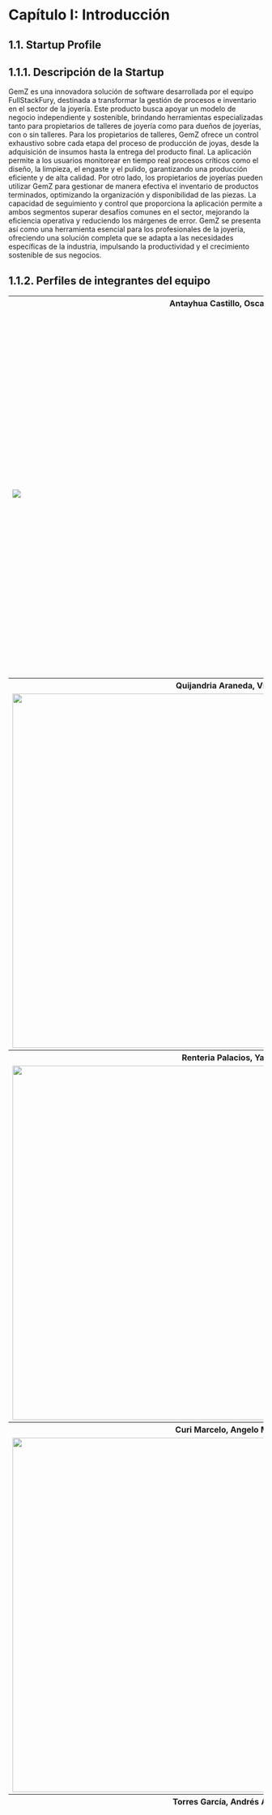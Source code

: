 # **Capítulo I: Introducción**
## 1.1. Startup Profile
## 1.1.1. Descripción de la Startup

GemZ es una innovadora solución de software desarrollada por el equipo FullStackFury, destinada a transformar la gestión de procesos e inventario en el sector de la joyería. Este producto busca apoyar un modelo de negocio independiente y sostenible, brindando herramientas especializadas tanto para propietarios de talleres de joyería como para dueños de joyerías, con o sin talleres.
Para los propietarios de talleres, GemZ ofrece un control exhaustivo sobre cada etapa del proceso de producción de joyas, desde la adquisición de insumos hasta la entrega del producto final. La aplicación permite a los usuarios monitorear en tiempo real procesos críticos como el diseño, la limpieza, el engaste y el pulido, garantizando una producción eficiente y de alta calidad.
Por otro lado, los propietarios de joyerías pueden utilizar GemZ para gestionar de manera efectiva el inventario de productos terminados, optimizando la organización y disponibilidad de las piezas. La capacidad de seguimiento y control que proporciona la aplicación permite a ambos segmentos superar desafíos comunes en el sector, mejorando la eficiencia operativa y reduciendo los márgenes de error.
GemZ se presenta así como una herramienta esencial para los profesionales de la joyería, ofreciendo una solución completa que se adapta a las necesidades específicas de la industria, impulsando la productividad y el crecimiento sostenible de sus negocios.

## 1.1.2. Perfiles de integrantes del equipo

<table>
  <tr>
    <th colspan="2">Antayhua Castillo, Oscar Josué</th>
  </tr>
  <tr>
    <td><img src="assets/chapter01/oscar-photo.png"></td>
    <td>Nací el 20 de diciembre de 2001 y estudio la carrera de Ingeniería de Software en la Universidad Peruana de Ciencias Aplicadas (UPC). La razón por la cual escogí esta carrera es debido a la alta demanda que esta tiene, además de todas las posibilidades que el crear un software permite. Durante mi primer año de carrera desarrollé mis habilidades, programando distintos trabajos, además de aprender todo lo básico que la programación conlleva. Tengo distintos pasatiempos tales como jugar videojuegos, escuchar música, ver series y practicar basketball.</td>
  </tr>
  <tr>
    <th colspan="2">Quijandria Araneda, Vicente </th>
  </tr>
  <tr>
    <td><img src="assets/chapter01/FOTO-VICENTE.png" style="width:700px; height:auto;"></td>
    <td>Mi nombre es Vicente Quijandria, tengo 24 años y estudio Ingeniería de Software en la UPC. Me apasiona mucho el desarrollo de aplicaciones, los algoritmos y estructuras de datos y las arquitecturas de software.
    Actualmente trabajo como Analista de Despliegues en la empresa Tech-Mahindra aunque me gustaria cambiar de área a desarrollo.
    En mis tiempos libres me gusta ver futbol, programar y pasar tiempo de calidad con mi enamorada, familia y amigos.
  </td>
</tr>
  <tr>
    <th colspan="2">Renteria Palacios, Yasser</th>
  </tr>
  <td><img src="assets/chapter01/yasser-photo.png" style="width:700px; height:auto;"></td>
    <td>Soy estudiante de Ingeniería de Software en la Universidad Peruana de Ciencias Aplicadas (UPC), apasionado por la programación y el aprendizaje continuo de nuevos lenguajes de programación. Mi mayor anhelo es desarrollar un videojuego, combinando mi amor por la tecnología y la creatividad. En mi tiempo libre, disfruto de jugar videojuegos, viajar y sumergirme en nuevas culturas, buscando siempre experiencias que enriquezcan tanto mi vida personal como profesional.</td>
  <tr>
    <th colspan="2">Curi Marcelo, Angelo Marcio</th>
  </tr>
  <tr>
    <td><img src="assets/chapter01/angelo-photo.png" style="width:700px; height:auto;"></td>
    <td>Soy estudiante de la carrera de Ingeniería de Software en la Universidad Peruana de Ciencias Aplicadas (UPC). Me considero una persona responsable y comprometida con mis tareas. Siempre me esfuerzo por cumplir con los plazos y entregar trabajos de calidad. Además, me considero una persona creativa, tengo conocimientos tanto en programación y edición de videos. Considero que soy una persona que puede aportar de manera significativa a este equipo.</td>
  <tr>
    <th colspan="2">Torres García, Andrés Alberto
  </th>
  </tr>
  <tr>
    <td><img src= "assets/chapter01/andres-photo.png" ></td>
    <td>Hola, soy Andrés Alberto Torres García, estudiante de 19 años en el quinto ciclo de Ingeniería de Software. Siempre me ha interesado tecnología, siempre me he preguntado cómo funcionan las cosas, lo que me motiva a ir más allá de lo que se me enseña en clase. Esta curiosidad me impulsa a explorar cada detalle, ayundome ampliar mis conocimiento y definir mejor mi enfoque profesional.Además de la tecnología, el fútbol es otra de mis grandes pasiones, lo he practicado durante prácticamente toda mi vida. La dedicación al deporte me ha enseñado el valor del trabajo en equipo, la disciplina y la perseverancia, cualidades que aplico también en mi vida académica y profesional.
  </td>
</table>

## 1.2. Solution Profile

GemZ es una solución de software creada por FullStackFury que revoluciona la gestión de procesos e inventarios en la industria de la joyería. Está diseñada tanto para quienes tienen talleres de joyería como para los dueños de joyerías, permitiéndoles controlar de manera detallada cada etapa de la producción, desde la adquisición de materiales hasta la entrega del producto final, así como gestionar eficientemente su inventario. Con su capacidad para monitorear en tiempo real y mejorar la eficiencia operativa, GemZ facilita la superación de los retos habituales en este sector, reduciendo errores y apoyando un modelo de negocio sostenible que se adapta a las necesidades particulares de la joyería.

## 1.2.1 Antecedentes y problemática

### Los 5 'W' y 2 'H'

#### **What (Qué)**
**¿Cuál es el problema?**
El problema radica en la falta de herramientas especializadas para la gestión eficiente de los procesos de producción y el manejo de inventarios en la industria de la joyería. Los propietarios de talleres y joyerías a menudo enfrentan dificultades para mantener un control detallado sobre las distintas etapas de producción y la organización del inventario. Aunque existen soluciones genéricas, estas no se adaptan a las necesidades específicas de la joyería, lo que resulta en procesos ineficientes, mayor margen de error, y pérdidas de recursos y tiempo.

#### **When (Cuándo)**
**¿Cuándo sucede el problema?**
El problema se manifiesta durante las operaciones diarias de los talleres y joyerías, particularmente cuando los propietarios intentan gestionar múltiples procesos de producción o mantener un inventario actualizado. La falta de una solución centralizada y especializada se vuelve evidente en momentos críticos como la producción en masa o la preparación de pedidos, donde la precisión y la eficiencia son esenciales para evitar retrasos y errores.

#### **Where (Dónde)**
**¿A dónde se dirige?**
Nuestra solución está dirigida a los propietarios de talleres de joyería y dueños de joyerías, independientemente de si cuentan con un taller propio.

**¿Dónde surge el problema?**
El problema surge en el entorno operativo de los talleres de joyería, donde se requiere un control detallado de cada etapa de producción, y en las joyerías, donde es crucial una gestión precisa del inventario para satisfacer la demanda de los clientes sin comprometer la calidad.

#### **Who (Quién)**
**¿Quiénes están involucrados? ¿Quién lo utilizará?**
Los involucrados son principalmente los propietarios de talleres de joyería y dueños de joyerías. La solución será utilizada por estos profesionales que necesitan una herramienta para gestionar eficientemente sus procesos de producción, así como su inventario, con el fin de optimizar sus operaciones y mejorar la calidad del servicio al cliente.

#### **Why (Por qué)**
**¿Cuál es la causa del problema?**
La causa del problema radica en la falta de herramientas tecnológicas adaptadas específicamente a las complejidades de la industria de la joyería. Los procesos de producción de joyas son altamente detallados y requieren un monitoreo constante, lo cual no es soportado adecuadamente por las soluciones genéricas existentes. Además, la falta de una herramienta integrada que conecte el flujo de trabajo desde la producción hasta la gestión de inventario crea ineficiencias que afectan la productividad y la rentabilidad del negocio.

#### **How (Cómo)**
**¿Cómo se utilizará el producto?**
El producto será utilizado para gestionar de manera centralizada y en tiempo real todos los aspectos de la producción de joyas y la gestión de inventario. Los usuarios podrán registrar cada etapa del proceso de producción, monitorear el progreso, y gestionar el inventario de productos terminados. La plataforma permitirá un control exhaustivo y detallado de las operaciones, facilitando la toma de decisiones informadas y la mejora continua de los procesos.

**¿Cómo se logrará una gestión adecuada de los procesos y una comunicación eficiente entre los diferentes roles en la joyería?**
La gestión adecuada se logrará mediante una interfaz amigable que permita a los usuarios monitorear cada etapa del proceso de producción en tiempo real, desde la adquisición de materiales hasta la entrega final del producto. La comunicación interna entre los diferentes roles (como diseñadores, artesanos y gerentes de inventario) se facilitará a través de herramientas de mensajería y notificaciones integradas en la plataforma, asegurando que todos los miembros del equipo estén alineados y que las operaciones fluyan sin interrupciones.

#### **How much (Cuánto)**
**¿Cuál es la magnitud del problema?**
El problema es significativo, ya que afecta directamente la eficiencia operativa, la calidad del producto, y la rentabilidad de los negocios en la industria de la joyería. Sin una herramienta adecuada, los talleres y joyerías enfrentan un mayor riesgo de errores en la producción y desorganización en el manejo del inventario, lo que puede traducirse en pérdidas financieras y la insatisfacción de los clientes.

## 1.2.2 Lean UX Process.
## 1.2.2.1. Lean UX Problem Statements.

El estado actual del sector de la joyería se ha centrado principalmente en los dueños de joyerías y talleres de joyería, quienes enfrentan puntos críticos en la falta de un control organizado de las actividades realizadas por los joyeros y engastadores. Además, no se registra o se conoce en detalle qué herramientas o materiales utiliza cada trabajador al iniciar la creación de una joya.
Lo que los productos/servicios existentes no logran abordar es la necesidad de fiabilidad, adaptabilidad y facilidad de uso para trabajadores de todas las edades.
Nuestro producto/servicio abordará esta brecha mediante una interfaz intuitiva y dinámica que se adapta a cualquier grupo de edad, ofreciendo una solución más fiable y adaptable a las necesidades del mercado actual y de nuestros segmentos objetivos.
Nuestro enfoque inicial será los trabajadores de joyería desde los 18 años hasta la edad de jubilación, sin distinción de género, que trabajen en talleres o en joyerías.
Sabremos que tenemos éxito cuando veamos que los trabajadores encuentran la aplicación fácil de usar para registrar sus actividades, y que los dueños tienen un control detallado y actualizado de todas las operaciones realizadas en el taller.


## 1.2.2.2. Lean UX Assumptions.

### Business Assumptions:
Creemos que los dueños de joyerías y talleres de joyería están abiertos a adoptar herramientas digitales para mejorar la gestión de su inventario y procesos de fabricación.

Asumimos que las joyerías buscan soluciones eficientes y están dispuestas a pagar por herramientas que les ayuden a optimizar sus operaciones y a reducir errores en la producción.

Sabemos que los talleres de joyería necesitan una gestión precisa de materiales y recursos, y valoran la capacidad de rastrear el progreso de cada pedido de manera efectiva.

Asumimos que tanto joyerías como talleres tienen acceso a dispositivos con internet y están dispuestos a usar una aplicación para gestionar su inventario y procesos.

Creemos que una plataforma que centraliza la gestión de inventario y procesos de fabricación puede reducir el tiempo perdido y mejorar la precisión, lo que resultará en un ahorro significativo para los usuarios.                                                    
Sabemos que la plataforma proporcionará un entorno seguro para los datos de inventario y transacciones, lo que generará confianza entre los usuarios.

Creemos que los dueños de joyerías y talleres verán valor en la planificación y el seguimiento del inventario y procesos a largo plazo mediante la plataforma.

Tanto las joyerías como los talleres pueden ahorrar tiempo y reducir costos al simplificar la gestión de inventario y procesos mediante GemZ.

### User Assumptions:

#### ¿Quién es el usuario?

Los usuarios de "GemZ" son dueños de joyerías y talleres de joyería. Los dueños de joyerías suelen ser empresarios que buscan optimizar su cadena de suministro, mientras que los dueños de talleres se enfocan en la eficiencia del proceso de fabricación de joyas.

#### ¿Dónde encaja nuestro producto en su trabajo o vida? 

Para las joyerías, "GemZ" encaja en sus operaciones diarias de gestión de inventario, facilitando la reposición de materiales y seguimiento de pedidos. Para los talleres, la aplicación se integra en el flujo de trabajo diario, ayudando a organizar y monitorear la producción de piezas de joyería desde el diseño hasta la finalización.

#### ¿Qué problemas tiene nuestro producto y cómo se pueden resolver? 

El principal desafío es la adopción inicial, ya que algunos dueños de talleres y joyerías podrían estar acostumbrados a métodos tradicionales y ser reacios al cambio. Esto se puede abordar ofreciendo un diseño intuitivo, soporte técnico dedicado y tutoriales que muestren los beneficios de la digitalización. Otro desafío es la compatibilidad con diferentes dispositivos, por lo que la aplicación debe ser accesible tanto en computadoras como en dispositivos móviles.

#### ¿Cuándo y cómo es usado nuestro producto? 

"GemZ" se usa principalmente durante la gestión del inventario, la planificación y ejecución de procesos de fabricación. Las joyerías la utilizan para controlar sus existencias y coordinar con sus proveedores, mientras que los talleres la usan para gestionar la producción y asegurar que cada proyecto avanza según lo previsto. El uso puede ser diario, dependiendo de la carga de trabajo y la demanda de producción.

#### ¿Qué características son importantes? 

Las características clave para las joyerías incluyen la gestión de inventario, alertas de baja de stock y reportes de ventas. Para los talleres, las características más importantes son el control de procesos, la gestión de pedidos y la capacidad de rastrear el progreso en tiempo real.

#### ¿Cómo debe verse nuestro producto y cómo debe comportarse? 

El diseño debe ser limpio, intuitivo y fácil de navegar, con una interfaz que proporcione un flujo de trabajo lógico tanto para las joyerías como para los talleres. Debe ser visualmente atractivo y permitir un acceso rápido a la información crítica. El producto debe comportarse de manera confiable, ser seguro, y manejar grandes volúmenes de datos sin comprometer el rendimiento.

## 1.2.2.3. Lean UX Hypothesis Statements.
**Hypothesis 1: Optimización de la producción en talleres**

**Creemos que lograremos** un aumento del 15% en la eficiencia de la producción de joyas

**Si** los propietarios de talleres de joyería

**Consiguen** realizar un seguimiento detallado de cada etapa del proceso de producción y tener visibilidad en tiempo real del estado de cada pieza

**Con** la funcionalidad de seguimiento de producción de GemZ.

**Hypothesis 2: Mejora en la gestión de inventario en joyerías**

**Creemos que lograremo**s una reducción del 10% en las pérdidas de inventario por falta de seguimiento o errores humanos

**Si** los dueños de joyerías

**Consiguen** registrar y actualizar fácilmente su inventario de joyas, con alertas automáticas de stock bajo

**Con** el sistema de gestión de inventario de GemZ

**Hypothesis 3: Mayor satisfacción del cliente en joyerías**

**Creemos que lograremos** un aumento del 20% en la satisfacción del cliente

**Si** los dueños de joyerías

**Consiguen** responder rápidamente a las consultas de los clientes sobre la disponibilidad de joyas específicas

**Con** la función de búsqueda y visualización de inventario en tiempo real de GemZ
## 1.2.2.4. Lean UX Canvas.

URL: https://app.mural.co/t/teacsykawsai8308/m/teacsykawsai8308/1724298218177/08cc14a22fc6f4164dbe3f3a5ef46074d31ae68c?sender=uc4019db9bc166bf541b07012

<img src="assets/chapter01/leanUxCanvas.png" style="width:700px; height:auto;">

## 1.3. Segmentos objetivo.
**Propietarios de talleres de joyería:**

| **Segmento Objetivo / Características** | **Persona objetivo** |
|-----------------------------------------|----------------------|
| **Geográfico**                          | - **Ubicación del taller:** Urbana, suburbana, rural.<br>- **Tamaño del taller:** Pequeño, mediano, grande.<br>- **Tamaño del equipo:** Talleres unipersonales, talleres con varios empleados. |
| **Demográfico**                         | - **Edad:** Jóvenes emprendedores, artesanos experimentados.<br>- **Nivel educativo:** Formación técnica en joyería, autodidactas.<br>- **Tamaño del equipo:** Talleres unipersonales, talleres con varios empleados. |
| **Psicográfico**                        | - **Motivaciones:** Pasión por la joyería, deseo de independencia, tradición familiar.<br>- **Estilo de trabajo:** Artesanal, enfocado en la calidad, orientado a la producción en masa.<br>- **Preocupaciones:** Control de costos, eficiencia en la producción, gestión de inventario de insumos. |

**Dueño de joyerías (con o sin taller):**
| **Segmento Objetivo / Características** | **Persona objetivo** |
|-----------------------------------------|----------------------|
| **Geográfico**                          | - **Ubicación de la joyería:** Centro comercial, calle principal, barrio exclusivo.<br>- **Tamaño de la joyería:** Pequeña, mediana, grande.<br>- **Zona geográfica:** Zonas comerciales, áreas céntricas, distritos de lujo. |
| **Demográfico**                         | - **Edad:** Jóvenes emprendedores, empresarios experimentados.<br>- **Nivel educativo:** Formación en administración de empresas, conocimientos en joyería.<br>- **Tamaño del equipo:** Joyerías familiares, joyerías con personal de ventas. |
| **Psicográfico**                        | - **Motivaciones:** Pasión por la joyería, deseo de éxito empresarial, ofrecer productos de calidad.<br>- **Estilo de trabajo:** Enfoque en la atención al cliente, orientado a las ventas, gestión eficiente del inventario.<br>- **Preocupaciones:** Control de inventario, rotación de productos, satisfacción del cliente, competencia en el mercado. |
